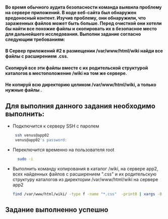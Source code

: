 #### Во время обычного аудита безопасности команда выявила проблему на сервере приложений. В коде веб-сайта был обнаружен вредоносный контент. Изучив проблему, они обнаружили, что зараженных файлов может быть больше. Перед очисткой они хотели бы найти все похожие файлы и скопировать их в безопасное место для дальнейшего исследования. Выполни задание согласно следующим требованиям:

#### В Сервер приложений #2 в размещении /var/www/html/wiki найди все файлы  с расширением .css.

#### Скопируй все эти файлы вместе с их родительской структурой каталогов в местоположение /wiki на том же сервере.

#### Не копируй всю директорию целиком /var/www/html/wiki, а только нужные файлы .

## Для выполния данного задания необходимо выполнить:
* Подключится к серверу SSH с паролем
   ```bash
    ssh venus@app02
    venus@app02's password:
   ``` 
* Переключится временно на пользователя root
  ```bash
    sudo -i
   ``` 
* Выполнить команду копирования в каталог /wiki, на сервере app2, всех найденных  файлов c расширением ".css" и их родительскую структуру каталогов из  директории  /var/www/html/wiki  на сервере app2
    ```bash
    find /var/www/html/wiki/ -type f -name "*.css"  -print0 | xargs -0 cp --parents --target-directory /wiki/
    ``` 
## Задание выполненно успешно
